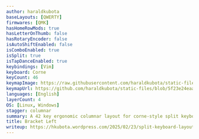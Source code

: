 ```yaml
---
author: haraldkubota
baseLayouts: [QWERTY]
firmwares: [QMK]
hasHomeRowMods: true
hasLetterOnThumb: false
hasRotaryEncoder: false
isAutoShiftEnabled: false
isComboEnabled: true
isSplit: true
isTapDanceEnabled: true
keybindings: [Vim]
keyboard: Corne
keyCount: 46
keymapImage: https://raw.githubusercontent.com/haraldkubota/static-files/master/corne/corne-v4.png
keymapUrl: https://github.com/haraldkubota/static-files/blob/5f23e24eaa18bf1ff087ef41f7909e58bfc91d4f/corne/
languages: [English]
layerCount: 4
OS: [Linux, Windows]
stagger: columnar
summary: A 42 key ergonomic columnar layout for corne-style split keyboards. After weeks of changing the layout, this worked best for me.
title: Bracket Left
writeup: https://hkubota.wordpress.com/2025/02/23/split-keyboard-layout-updates/
---
```

